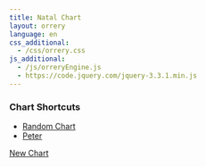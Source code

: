 ```yaml
---
title: Natal Chart
layout: orrery
language: en
css_additional:
  - /css/orrery.css
js_additional:
  - /js/orreryEngine.js
  - https://code.jquery.com/jquery-3.3.1.min.js
---
```


### Chart Shortcuts

* <a href="javascript:orrery.chartRandom()">Random Chart</a>
* [Peter](?h=5gC09LlQBrVQEEyOH6zgLXzU&p=TAUyB2DgQqPoVmN6PpD62pbVXSy0Y8jgZblQSPDM0BI9GfoOBNGbg0S8GK6aa7wO)

[New Chart](/)

<script>

var orrery = new AstroGraphics(document.querySelector('#orrery'))
orrery.chartFromGet()
	
</script>